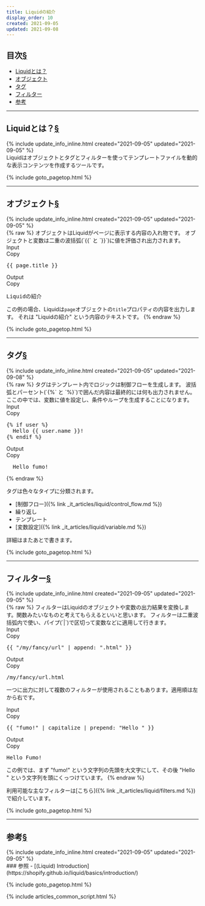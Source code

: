 ```yaml
---
title: Liquidの紹介
display_order: 10
created: 2021-09-05
updated: 2021-09-08
---
```


## <a name="index">目次</a><a class="heading-anchor-permalink" href="#目次">§</a>

<ul id="index_ul">
<li><a href="#Liquidとは？">Liquidとは？</a></li>
<li><a href="#オブジェクト">オブジェクト</a></li>
<li><a href="#タグ">タグ</a></li>
<li><a href="#フィルター">フィルター</a></li>
<li><a href="#参考">参考</a></li>
</ul>

* * *
## <a name="Liquidとは？">Liquidとは？</a><a class="heading-anchor-permalink" href="#Liquidとは？">§</a>
<div class="chapter-updated">{% include update_info_inline.html created="2021-09-05" updated="2021-09-05" %}</div>
Liquidはオブジェクトとタグとフィルターを使ってテンプレートファイルを動的な表示コンテンツを作成するツールです。

{% include goto_pagetop.html %}

* * *
## <a name="オブジェクト">オブジェクト</a><a class="heading-anchor-permalink" href="#オブジェクト">§</a>
<div class="chapter-updated">{% include update_info_inline.html created="2021-09-05" updated="2021-09-05" %}</div>
{% raw %}
オブジェクトはLiquidがページに表示する内容の入れ物です。  
オブジェクトと変数は二重の波括弧(`{{` と `}}`)に値を評価され出力されます。

<div class="code-box">
<div class="title">Input</div>
<div class="copy-button">Copy</div>
<pre>
{{ page.title }}
</pre>
</div>

<div class="code-box-output">
<div class="title">Output</div>
<div class="copy-button">Copy</div>
<pre>
Liquidの紹介
</pre>
</div>

この例の場合、Liquidは`page`オブジェクトの`title`プロパティの内容を出力します。
それは "Liquidの紹介" という内容のテキストです。
{% endraw %}

{% include goto_pagetop.html %}

* * *
## <a name="タグ">タグ</a><a class="heading-anchor-permalink" href="#タグ">§</a>
<div class="chapter-updated">{% include update_info_inline.html created="2021-09-05" updated="2021-09-08" %}</div>
{% raw %}
タグはテンプレート内でロジックは制御フローを生成します。  
波括弧とパーセント(`{%` と `%}`)で囲んだ内容は最終的には何も出力されません。  
ここの中では、変数に値を設定し、条件やループを生成することになります。

<div class="code-box">
<div class="title">Input</div>
<div class="copy-button">Copy</div>
<pre>
{% if user %}
  Hello {{ user.name }}!
{% endif %}
</pre>
</div>

<div class="code-box-output">
<div class="title">Output</div>
<div class="copy-button">Copy</div>
<pre>
  Hello fumo!
</pre>
</div>
{% endraw %}

タグは色々なタイプに分類されます。
- [制御フロー]({% link _it_articles/liquid/control_flow.md %})
- 繰り返し
- テンプレート
- [変数設定]({% link _it_articles/liquid/variable.md %})

詳細はまたあとで書きます。

{% include goto_pagetop.html %}

* * *
## <a name="フィルター">フィルター</a><a class="heading-anchor-permalink" href="#フィルター">§</a>
<div class="chapter-updated">{% include update_info_inline.html created="2021-09-05" updated="2021-09-05" %}</div>
{% raw %}
フィルターはLiquidのオブジェクトや変数の出力結果を変換します。関数みたいなものと考えてもらえるといいと思います。  
フィルターは二重波括弧内で使い、パイプ(`|`)で区切って変数などに適用して行きます。

<div class="code-box">
<div class="title">Input</div>
<div class="copy-button">Copy</div>
<pre>
{{ "/my/fancy/url" | append: ".html" }}
</pre>
</div>
<div class="code-box-output">
<div class="title">Output</div>
<div class="copy-button">Copy</div>
<pre>
/my/fancy/url.html
</pre>
</div>

一つに出力に対して複数のフィルターが使用されることもあります。適用順は左から右です。
<div class="code-box">
<div class="title">Input</div>
<div class="copy-button">Copy</div>
<pre>
{{ "fumo!" | capitalize | prepend: "Hello " }}
</pre>
</div>
<div class="code-box-output">
<div class="title">Output</div>
<div class="copy-button">Copy</div>
<pre>
Hello Fumo!
</pre>
</div>

この例では、まず "fumo!" という文字列の先頭を大文字にして、その後 "Hello " という文字列を頭にくっつけています。
{% endraw %}

利用可能な主なフィルターは[こちら]({% link _it_articles/liquid/filters.md %})で紹介しています。

{% include goto_pagetop.html %}

* * *
## <a name="参考">参考</a><a class="heading-anchor-permalink" href="#参考">§</a>
<div class="chapter-updated">{% include update_info_inline.html created="2021-09-05" updated="2021-09-05" %}</div>
### 参照
- [(Liquid) Introduction](https://shopify.github.io/liquid/basics/introduction/)

{% include goto_pagetop.html %}

{% include articles_common_script.html %}

